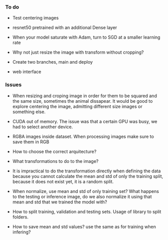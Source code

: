 ### To do

- Test centering images

- resnet50 pretrained with an additional Dense layer

- When your model saturate with Adam, turn to SGD at a smaller learning rate

- Why not just resize the image with transform without cropping?

- Create two branches, main and deploy

- web interface

### Issues

- When resizing and croping image in order for them to be squared and the same size, sometimes the animal dissapear. It would be good to explore centering the image, admitting different size images or something else.

- CUDA out of memory. The issue was that a certain GPU was busy, we had to select another device.

- RGBA images inside dataset. When processing images make sure to save them in RGB

- How to choose the correct arquitecture?

- What transformations to do to the image?

- It is impractical to do the transformation directly when defining the data because you cannot calculate the mean and std of only the training split, because it does not exist yet, it is a random split.

- When normalize, use mean and std of only training set? What happens to the testing or inference image, do we also normalize it using that mean and std that we trained the model with? 

- How to split training, validation and testing sets. Usage of library to split folders.

- How to save mean and std values? use the same as for training when infering?